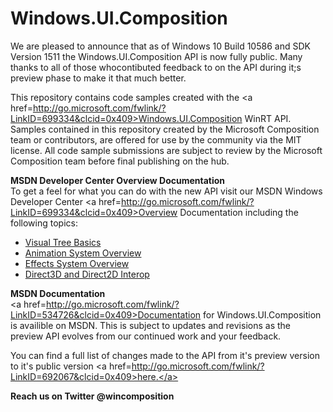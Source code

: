 # Windows.UI.Composition
We are pleased to announce that as of Windows 10 Build 10586 and SDK Version 1511 the Windows.UI.Composition API is now fully public. Many thanks to all of those whocontibuted feedback to on the API during it;s preview phase to make it that much better.

This repository contains code samples created with the  <a href=http://go.microsoft.com/fwlink/?LinkID=699334&clcid=0x409>Windows.UI.Composition</a> WinRT API. Samples contained in this repository created by the Microsoft Composition team or contributors, are offered for use by the community via the MIT license. All code sample submissions are subject to review by the Microsoft Composition team before final publishing on the hub. 

<b>MSDN Developer Center Overview Documentation</b><br>
To get a feel for what you can do with the new API visit our MSDN Windows Developer Center <a href=http://go.microsoft.com/fwlink/?LinkID=699334&clcid=0x409>Overview Documentation</a> including the following topics:
<ul>
<li><a href=http://go.microsoft.com/fwlink/?LinkID=699335&clcid=0x409>Visual Tree Basics</a>
<li><a href=http://go.microsoft.com/fwlink/?LinkID=692060&clcid=0x409>Animation System Overview</a> 
<li><a href=http://go.microsoft.com/fwlink/?LinkID=692063&clcid=0x409>Effects System Overview</a>
<li><a href=http://go.microsoft.com/fwlink/?LinkID=692061&clcid=0x409>Direct3D and Direct2D Interop</a> 
</ul>

<b>MSDN Documentation</b><br>
<a href=http://go.microsoft.com/fwlink/?LinkID=534726&clcid=0x409>Documentation for Windows.UI.Composition</a> is availible on MSDN. This is subject to updates and revisions as the preview API evolves from our continued work and your feedback.

You can find a full list of changes made to the API from it's preview version to it's public version <a href=http://go.microsoft.com/fwlink/?LinkID=692067&clcid=0x409>here.</a>

<b>Reach us on Twitter @wincomposition</b>



